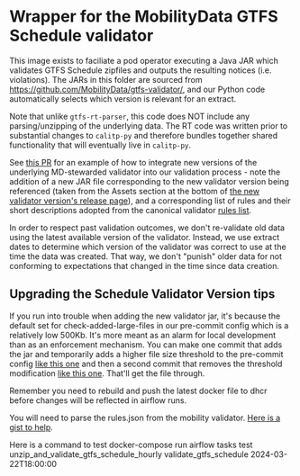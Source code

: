 # Wrapper for the MobilityData GTFS Schedule validator

This image exists to faciliate a pod operator executing a Java JAR which validates
GTFS Schedule zipfiles and outputs the resulting notices (i.e. violations). The
JARs in this folder are sourced from https://github.com/MobilityData/gtfs-validator/,
and our Python code automatically selects which version is relevant for an extract.

Note that unlike `gtfs-rt-parser`, this code does NOT include any parsing/unzipping
of the underlying data. The RT code was written prior to substantial changes to
`calitp-py` and therefore bundles together shared functionality that will eventually
live in `calitp-py`.

See [this PR](https://github.com/cal-itp/data-infra/pull/3238) for an example of how to
integrate new versions of the underlying MD-stewarded validator into our validation
process - note the addition of a new JAR file corresponding to the new validator version
being referenced (taken from the Assets section at the bottom of [the new validator version's release page](https://github.com/MobilityData/gtfs-validator/releases/tag/v4.2.0)),
and a corresponding list of rules and their short descriptions adopted from the canonical
validator [rules list](https://gtfs-validator.mobilitydata.org/rules.html).

In order to respect past validation outcomes, we don't re-validate old data using the latest
available version of the validator. Instead, we use extract dates to determine which
version of the validator was correct to use at the time the data was created. That way,
we don't "punish" older data for not conforming to expectations that changed in the time
since data creation.

## Upgrading the Schedule Validator Version tips
If you run into trouble when adding the new validator jar, it's because the default set for check-added-large-files in our pre-commit config which is a relatively low 500Kb. It's more meant as an alarm for local development than as an enforcement mechanism.
You can make one commit that adds the jar and temporarily adds a higher file size threshold to the pre-commit config [like this one](https://github.com/cal-itp/data-infra/pull/2893/commits/7d40c81f2f5a2622123d4ac5dbbb064eb35565c6) and then a second commit that removes the threshold modification [like this one](https://github.com/cal-itp/data-infra/pull/2893/commits/1ec4e4a1f30ac95b9c0edffcf1f2b12e53e40733). That'll get the file through.

Remember you need to rebuild and push the latest docker file to dhcr before changes will be reflected in airflow runs.

You will need to parse the rules.json from the mobility validator.  [Here is a gist to help](https://gist.github.com/vevetron/7d4bbebd2f1d524728d5349293906e3a).

Here is a command to test
docker-compose run airflow tasks test unzip_and_validate_gtfs_schedule_hourly validate_gtfs_schedule 2024-03-22T18:00:00
